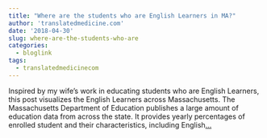 ```yaml
---
title: "Where are the students who are English Learners in MA?"
author: 'translatedmedicine.com'
date: '2018-04-30'
slug: where-are-the-students-who-are
categories:
  - bloglink
tags:
  - translatedmedicinecom
---
```


Inspired by my wife’s work in educating students who are English Learners, this post visualizes the English Learners across Massachusetts. The Massachusetts Department of Education publishes a large amount of education data from across the state. It provides yearly percentages of enrolled student and their characteristics, including English[... <i class="fas fa-external-link-alt"></i>](https://translatedmedicine.netlify.com/post/where-are-the-students-who-are-english-learners-in-ma/)

